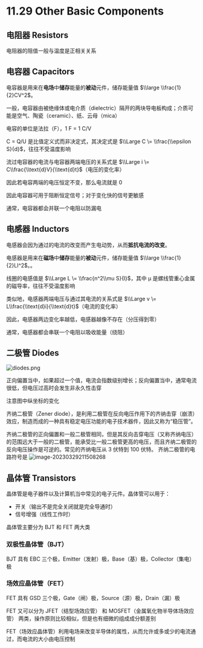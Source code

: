 
11\.29 Other Basic Components
=============================


电阻器 Resistors
-------------


电阻器的阻值一般与温度是正相关关系


电容器 Capacitors
--------------


电容器是用来在**电场**中**储存**能量的**被动**元件，储存能量值 $\\large \\frac{1}{2}CV^2$。


一般，电容器由被绝缘体或电介质（dielectric）隔开的两块导电板构成；介质可能是空气、陶瓷（ceramic）、纸、云母（mica）


电容的单位是法拉（F），1 F \= 1 C/V


C \= Q/U 是比值定义式而非决定式，其决定式是 $\\Large C \= \\frac{\\epsilon S}{d}$，往往不受温度影响


流过电容器的电流与电容器两端电压的关系式是 $\\Large i \= C\\frac{\\text{d}V}{\\text{d}t}$（电压的变化率）  

因此若电容两端的电压恒定不变，那么电流就是 0  

因此电容器可用于阻断恒定信号；对于变化快的信号更敏感


通常，电容器都会并联一个电阻以防漏电


电感器 Inductors
-------------


电感器会因为通过的电流的改变而产生电动势，从而**抵抗电流的改变**。


电感器是用来在**磁场**中**储存**能量的**被动**元件，储存能量值 $\\large \\frac{1}{2}LI^2$。。


线圈的电感值是 $\\Large L \= \\frac{n^2\\mu S}{l}$，其中 μ 是螺线管重心金属的磁导率，往往不受温度影响


类似地，电感器两端电压与通过其电流的关系式是 $\\Large v \= L\\frac{\\text{d}i}{\\text{d}t}$（电流的变化率）  

因此，电感器两边变化率越低，电感器越像不存在（分压得到零）


通常，电感器都会串联一个电阻以吸收能量（绕阻）


二极管 Diodes
----------


![diodes.png](https://i.loli.net/2021/12/03/d14f2F3QmEs9vGc.png)


正向偏置当中，如果超过一个值，电流会指数级别增长；反向偏置当中，通常电流很低，但电压过高时会发生非永久性击穿  

注意图中纵坐标的变化


齐纳二极管（Zener diode），是利用二极管在反向电压作用下的齐纳击穿（崩溃）效应，制造而成的一种具有稳定电压功能的电子技术器件，因此又称为“稳压管”。  

齐纳二极管的正向偏置和一般二极管相同，但是其反向击穿电压（又称齐纳电压）的范围远大于一般的二极管，能承受比一般二极管更高的电压，而且齐纳二极管的反向电压操作是可逆的。常见的齐纳电压从 3 伏特到 100 伏特。
齐纳二极管的电路符号是 ![image-20230329211508268](https://s2.loli.net/2023/03/29/4mXvfpFzTJS8qxC.png)


晶体管 Transistors
---------------


晶体管是电子器件以及计算机当中常见的电子元件。晶体管可以用于：


* 开关（输出不是完全关闭就是完全导通时）
* 信号增强（线性工作时）


晶体管主要分为 BJT 和 FET 两大类


### 双极性晶体管（BJT）


BJT 具有 EBC 三个极，Emitter（发射）极，Base（基）极，Collector（集电）极


### 场效应晶体管（FET）


FET 具有 GSD 三个极，Gate（闸）极，Source（源）极，Drain（漏）极


FET 又可以分为 JFET（结型场效应管） 和 MOSFET（金属氧化物半导体场效应管） 两类，操作原则比较相似，但是也有细微的组成成分额差别


FET（场效应晶体管）利用电场来改变半导体的属性，从而允许或多或少的电流通过，而电流的大小由电压控制


